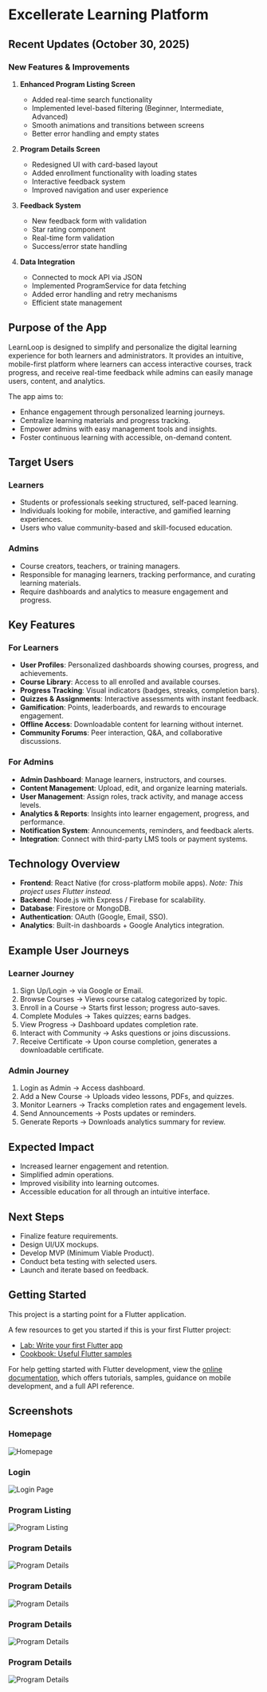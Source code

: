# Excellerate Learning Platform

## Recent Updates (October 30, 2025)

### New Features & Improvements
1. **Enhanced Program Listing Screen**
   - Added real-time search functionality
   - Implemented level-based filtering (Beginner, Intermediate, Advanced)
   - Smooth animations and transitions between screens
   - Better error handling and empty states

2. **Program Details Screen**
   - Redesigned UI with card-based layout
   - Added enrollment functionality with loading states
   - Interactive feedback system
   - Improved navigation and user experience

3. **Feedback System**
   - New feedback form with validation
   - Star rating component
   - Real-time form validation
   - Success/error state handling

4. **Data Integration**
   - Connected to mock API via JSON
   - Implemented ProgramService for data fetching
   - Added error handling and retry mechanisms
   - Efficient state management

## Purpose of the App

LearnLoop is designed to simplify and personalize the digital learning experience for both learners and administrators. It provides an intuitive, mobile-first platform where learners can access interactive courses, track progress, and receive real-time feedback while admins can easily manage users, content, and analytics.

The app aims to:
- Enhance engagement through personalized learning journeys.
- Centralize learning materials and progress tracking.
- Empower admins with easy management tools and insights.
- Foster continuous learning with accessible, on-demand content.

## Target Users

### Learners
- Students or professionals seeking structured, self-paced learning.
- Individuals looking for mobile, interactive, and gamified learning experiences.
- Users who value community-based and skill-focused education.

### Admins
- Course creators, teachers, or training managers.
- Responsible for managing learners, tracking performance, and curating learning materials.
- Require dashboards and analytics to measure engagement and progress.

## Key Features

### For Learners
- **User Profiles**: Personalized dashboards showing courses, progress, and achievements.
- **Course Library**: Access to all enrolled and available courses.
- **Progress Tracking**: Visual indicators (badges, streaks, completion bars).
- **Quizzes & Assignments**: Interactive assessments with instant feedback.
- **Gamification**: Points, leaderboards, and rewards to encourage engagement.
- **Offline Access**: Downloadable content for learning without internet.
- **Community Forums**: Peer interaction, Q&A, and collaborative discussions.

### For Admins
- **Admin Dashboard**: Manage learners, instructors, and courses.
- **Content Management**: Upload, edit, and organize learning materials.
- **User Management**: Assign roles, track activity, and manage access levels.
- **Analytics & Reports**: Insights into learner engagement, progress, and performance.
- **Notification System**: Announcements, reminders, and feedback alerts.
- **Integration**: Connect with third-party LMS tools or payment systems.

## Technology Overview
- **Frontend**: React Native (for cross-platform mobile apps). *Note: This project uses Flutter instead.*
- **Backend**: Node.js with Express / Firebase for scalability.
- **Database**: Firestore or MongoDB.
- **Authentication**: OAuth (Google, Email, SSO).
- **Analytics**: Built-in dashboards + Google Analytics integration.

## Example User Journeys

### Learner Journey
1. Sign Up/Login → via Google or Email.
2. Browse Courses → Views course catalog categorized by topic.
3. Enroll in a Course → Starts first lesson; progress auto-saves.
4. Complete Modules → Takes quizzes; earns badges.
5. View Progress → Dashboard updates completion rate.
6. Interact with Community → Asks questions or joins discussions.
7. Receive Certificate → Upon course completion, generates a downloadable certificate.

### Admin Journey
1. Login as Admin → Access dashboard.
2. Add a New Course → Uploads video lessons, PDFs, and quizzes.
3. Monitor Learners → Tracks completion rates and engagement levels.
4. Send Announcements → Posts updates or reminders.
5. Generate Reports → Downloads analytics summary for review.

## Expected Impact
- Increased learner engagement and retention.
- Simplified admin operations.
- Improved visibility into learning outcomes.
- Accessible education for all through an intuitive interface.

## Next Steps
- Finalize feature requirements.
- Design UI/UX mockups.
- Develop MVP (Minimum Viable Product).
- Conduct beta testing with selected users.
- Launch and iterate based on feedback.

## Getting Started

This project is a starting point for a Flutter application.

A few resources to get you started if this is your first Flutter project:

- [Lab: Write your first Flutter app](https://docs.flutter.dev/get-started/codelab)
- [Cookbook: Useful Flutter samples](https://docs.flutter.dev/cookbook)

For help getting started with Flutter development, view the
[online documentation](https://docs.flutter.dev/), which offers tutorials,
samples, guidance on mobile development, and a full API reference.
 

## Screenshots      

### Homepage
![Homepage](./assets/home.png)

### Login
![Login Page](./assets/login.png)

### Program Listing 
![Program Listing](./assets/listing.png)

### Program Details
![Program Details](./assets/details1.png)

### Program Details
![Program Details](./assets/details2.png)

### Program Details
![Program Details](./assets/details3.png)

### Program Details
![Program Details](./assets/details4.png)